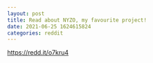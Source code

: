 ```yaml
--- 
layout: post 
title: Read about NYZO, my favourite project! 
date: 2021-06-25 1624615824 
categories: reddit 
--- 
```

https://redd.it/o7kru4